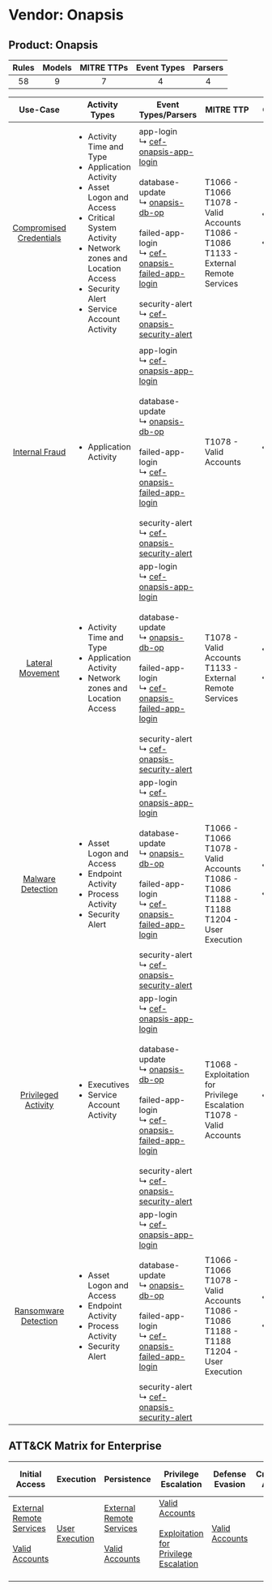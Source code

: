 Vendor: Onapsis
===============
Product: Onapsis
----------------
| Rules | Models | MITRE TTPs | Event Types | Parsers |
|:-----:|:------:|:----------:|:-----------:|:-------:|
|  58   |   9    |     7      |      4      |    4    |

|                                  Use-Case                                  | Activity Types                                                                                                                                                                                                                           | Event Types/Parsers                                                                                                                                                                                                                                                                                                                                                                                                    | MITRE TTP                                                                                               | Content                                                                                                             |
|:--------------------------------------------------------------------------:| ---------------------------------------------------------------------------------------------------------------------------------------------------------------------------------------------------------------------------------------- | ---------------------------------------------------------------------------------------------------------------------------------------------------------------------------------------------------------------------------------------------------------------------------------------------------------------------------------------------------------------------------------------------------------------------- | ------------------------------------------------------------------------------------------------------- | ------------------------------------------------------------------------------------------------------------------- |
| [Compromised Credentials](../../../UseCases/uc_compromised_credentials.md) | <ul><li>Activity Time  and Type</li><li>Application Activity</li><li>Asset Logon and Access</li><li>Critical System Activity</li><li>Network zones and Location Access</li><li>Security Alert</li><li>Service Account Activity</li></ul> |  app-login<br> ↳ [cef-onapsis-app-login](Parsers/parserContent_cef-onapsis-app-login.md)<br><br> database-update<br> ↳ [onapsis-db-op](Parsers/parserContent_onapsis-db-op.md)<br><br> failed-app-login<br> ↳ [cef-onapsis-failed-app-login](Parsers/parserContent_cef-onapsis-failed-app-login.md)<br><br> security-alert<br> ↳ [cef-onapsis-security-alert](Parsers/parserContent_cef-onapsis-security-alert.md)<br> | T1066 - T1066<br>T1078 - Valid Accounts<br>T1086 - T1086<br>T1133 - External Remote Services<br>        | [<ul><li>42 Rules</li></ul><ul><li>8 Models</li></ul>](Rules_Models/r_m_onapsis_onapsis_Compromised_Credentials.md) |
|          [Internal Fraud](../../../UseCases/uc_internal_fraud.md)          | <ul><li>Application Activity</li></ul>                                                                                                                                                                                                   |  app-login<br> ↳ [cef-onapsis-app-login](Parsers/parserContent_cef-onapsis-app-login.md)<br><br> database-update<br> ↳ [onapsis-db-op](Parsers/parserContent_onapsis-db-op.md)<br><br> failed-app-login<br> ↳ [cef-onapsis-failed-app-login](Parsers/parserContent_cef-onapsis-failed-app-login.md)<br><br> security-alert<br> ↳ [cef-onapsis-security-alert](Parsers/parserContent_cef-onapsis-security-alert.md)<br> | T1078 - Valid Accounts<br>                                                                              | [<ul><li>4 Rules</li></ul>](Rules_Models/r_m_onapsis_onapsis_Internal_Fraud.md)                                     |
|        [Lateral Movement](../../../UseCases/uc_lateral_movement.md)        | <ul><li>Activity Time  and Type</li><li>Application Activity</li><li>Network zones and Location Access</li></ul>                                                                                                                         |  app-login<br> ↳ [cef-onapsis-app-login](Parsers/parserContent_cef-onapsis-app-login.md)<br><br> database-update<br> ↳ [onapsis-db-op](Parsers/parserContent_onapsis-db-op.md)<br><br> failed-app-login<br> ↳ [cef-onapsis-failed-app-login](Parsers/parserContent_cef-onapsis-failed-app-login.md)<br><br> security-alert<br> ↳ [cef-onapsis-security-alert](Parsers/parserContent_cef-onapsis-security-alert.md)<br> | T1078 - Valid Accounts<br>T1133 - External Remote Services<br>                                          | [<ul><li>4 Rules</li></ul><ul><li>1 Models</li></ul>](Rules_Models/r_m_onapsis_onapsis_Lateral_Movement.md)         |
|       [Malware Detection](../../../UseCases/uc_malware_detection.md)       | <ul><li>Asset Logon and Access</li><li>Endpoint Activity</li><li>Process Activity</li><li>Security Alert</li></ul>                                                                                                                       |  app-login<br> ↳ [cef-onapsis-app-login](Parsers/parserContent_cef-onapsis-app-login.md)<br><br> database-update<br> ↳ [onapsis-db-op](Parsers/parserContent_onapsis-db-op.md)<br><br> failed-app-login<br> ↳ [cef-onapsis-failed-app-login](Parsers/parserContent_cef-onapsis-failed-app-login.md)<br><br> security-alert<br> ↳ [cef-onapsis-security-alert](Parsers/parserContent_cef-onapsis-security-alert.md)<br> | T1066 - T1066<br>T1078 - Valid Accounts<br>T1086 - T1086<br>T1188 - T1188<br>T1204 - User Execution<br> | [<ul><li>16 Rules</li></ul><ul><li>3 Models</li></ul>](Rules_Models/r_m_onapsis_onapsis_Malware_Detection.md)       |
|     [Privileged Activity](../../../UseCases/uc_privileged_activity.md)     | <ul><li>Executives</li><li>Service Account Activity</li></ul>                                                                                                                                                                            |  app-login<br> ↳ [cef-onapsis-app-login](Parsers/parserContent_cef-onapsis-app-login.md)<br><br> database-update<br> ↳ [onapsis-db-op](Parsers/parserContent_onapsis-db-op.md)<br><br> failed-app-login<br> ↳ [cef-onapsis-failed-app-login](Parsers/parserContent_cef-onapsis-failed-app-login.md)<br><br> security-alert<br> ↳ [cef-onapsis-security-alert](Parsers/parserContent_cef-onapsis-security-alert.md)<br> | T1068 - Exploitation for Privilege Escalation<br>T1078 - Valid Accounts<br>                             | [<ul><li>2 Rules</li></ul>](Rules_Models/r_m_onapsis_onapsis_Privileged_Activity.md)                                |
|    [Ransomware Detection](../../../UseCases/uc_ransomware_detection.md)    | <ul><li>Asset Logon and Access</li><li>Endpoint Activity</li><li>Process Activity</li><li>Security Alert</li></ul>                                                                                                                       |  app-login<br> ↳ [cef-onapsis-app-login](Parsers/parserContent_cef-onapsis-app-login.md)<br><br> database-update<br> ↳ [onapsis-db-op](Parsers/parserContent_onapsis-db-op.md)<br><br> failed-app-login<br> ↳ [cef-onapsis-failed-app-login](Parsers/parserContent_cef-onapsis-failed-app-login.md)<br><br> security-alert<br> ↳ [cef-onapsis-security-alert](Parsers/parserContent_cef-onapsis-security-alert.md)<br> | T1066 - T1066<br>T1078 - Valid Accounts<br>T1086 - T1086<br>T1188 - T1188<br>T1204 - User Execution<br> | [<ul><li>16 Rules</li></ul><ul><li>3 Models</li></ul>](Rules_Models/r_m_onapsis_onapsis_Ransomware_Detection.md)    |

ATT&CK Matrix for Enterprise
----------------------------
| Initial Access                                                                                                                                   | Execution                                                           | Persistence                                                                                                                                      | Privilege Escalation                                                                                                                                          | Defense Evasion                                                     | Credential Access | Discovery | Lateral Movement | Collection | Command and Control | Exfiltration | Impact |
| ------------------------------------------------------------------------------------------------------------------------------------------------ | ------------------------------------------------------------------- | ------------------------------------------------------------------------------------------------------------------------------------------------ | ------------------------------------------------------------------------------------------------------------------------------------------------------------- | ------------------------------------------------------------------- | ----------------- | --------- | ---------------- | ---------- | ------------------- | ------------ | ------ |
| [External Remote Services](https://attack.mitre.org/techniques/T1133)<br><br>[Valid Accounts](https://attack.mitre.org/techniques/T1078)<br><br> | [User Execution](https://attack.mitre.org/techniques/T1204)<br><br> | [External Remote Services](https://attack.mitre.org/techniques/T1133)<br><br>[Valid Accounts](https://attack.mitre.org/techniques/T1078)<br><br> | [Valid Accounts](https://attack.mitre.org/techniques/T1078)<br><br>[Exploitation for Privilege Escalation](https://attack.mitre.org/techniques/T1068)<br><br> | [Valid Accounts](https://attack.mitre.org/techniques/T1078)<br><br> |                   |           |                  |            |                     |              |        |
